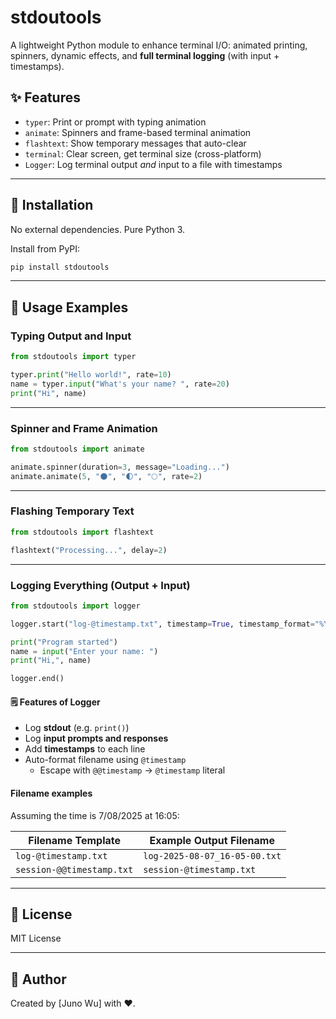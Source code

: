 # stdoutools

A lightweight Python module to enhance terminal I/O: animated printing, spinners, dynamic effects, and **full terminal logging** (with input + timestamps).

## ✨ Features

- `typer`: Print or prompt with typing animation
- `animate`: Spinners and frame-based terminal animation
- `flashtext`: Show temporary messages that auto-clear
- `terminal`: Clear screen, get terminal size (cross-platform)
- `Logger`: Log terminal output *and* input to a file with timestamps

---

## 🔧 Installation

No external dependencies. Pure Python 3.

Install from PyPI:
```bash
pip install stdoutools
```

---

## 🚀 Usage Examples

### Typing Output and Input

```python
from stdoutools import typer

typer.print("Hello world!", rate=10)
name = typer.input("What's your name? ", rate=20)
print("Hi", name)
```

---

### Spinner and Frame Animation

```python
from stdoutools import animate

animate.spinner(duration=3, message="Loading...")
animate.animate(5, "🌑", "🌓", "🌕", rate=2)
```

---

### Flashing Temporary Text

```python
from stdoutools import flashtext

flashtext("Processing...", delay=2)
```

---

### Logging Everything (Output + Input)

```python
from stdoutools import logger

logger.start("log-@timestamp.txt", timestamp=True, timestamp_format="%Y-%m-%d_%H-%M-%S")

print("Program started")
name = input("Enter your name: ")
print("Hi,", name)

logger.end()
```

#### 🗒️ Features of Logger

- Log **stdout** (e.g. `print()`)
- Log **input prompts and responses**
- Add **timestamps** to each line
- Auto-format filename using `@timestamp`
  - Escape with `@@timestamp` → `@timestamp` literal

#### Filename examples

Assuming the time is 7/08/2025 at 16:05:

| Filename Template          | Example Output Filename             |
|----------------------------|-------------------------------------|
| `log-@timestamp.txt`       | `log-2025-08-07_16-05-00.txt`       |
| `session-@@timestamp.txt`  | `session-@timestamp.txt`            |

---

## 📄 License

MIT License

---

## 🧠 Author

Created by [Juno Wu] with ♥️.